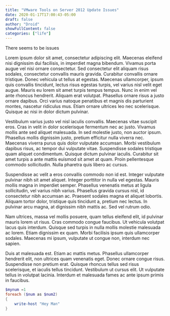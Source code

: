 ```yaml
---
title: "VMware Tools on Server 2012 Update Issues"
date: 2020-01-17T17:00:43-05:00
draft: false
author: "Droid"
showFullContent: false
categories: ["life"]
---
```


There seems to be issues

Lorem ipsum dolor sit amet, consectetur adipiscing elit. Maecenas eleifend nisi dignissim dui facilisis, in imperdiet magna bibendum. Vivamus porta augue vel nisi ornare consectetur. Sed consectetur elit aliquam risus sodales, consectetur convallis mauris gravida. Curabitur convallis ornare tristique. Donec vehicula ut tellus at egestas. Maecenas ullamcorper, ipsum quis convallis tincidunt, lectus risus egestas turpis, vel varius nisl velit eget augue. Mauris eu lorem sit amet turpis tempus tempus. Nunc in enim vel ante rhoncus hendrerit. Aliquam erat volutpat. Phasellus ornare risus a justo ornare dapibus. Orci varius natoque penatibus et magnis dis parturient montes, nascetur ridiculus mus. Etiam ornare ultrices leo nec scelerisque. Quisque ac nisi in dolor dictum pulvinar.

Vestibulum varius justo vel nisl iaculis convallis. Maecenas vitae suscipit eros. Cras in velit in dolor scelerisque fermentum nec ac justo. Vivamus mollis ante sed aliquet malesuada. In sed molestie justo, non auctor ipsum. Phasellus mollis dignissim justo, pretium efficitur nulla viverra nec. Maecenas viverra purus quis dolor vulputate accumsan. Morbi vestibulum dapibus risus, ac tempor dui vulputate vitae. Suspendisse sodales tristique quam aliquet condimentum. Quisque dictum pulvinar iaculis. Curabitur sit amet turpis a ante mattis euismod sit amet at quam. Proin pellentesque commodo sollicitudin. Nulla pharetra quis libero ac cursus.

Suspendisse ac velit a eros convallis commodo non id est. Integer vulputate pulvinar nibh sit amet aliquet. Integer porttitor in nulla vel egestas. Mauris mollis magna in imperdiet semper. Phasellus venenatis metus at ligula sollicitudin, vel varius nibh varius. Phasellus gravida cursus nisl, id consectetur nibh accumsan ac. Praesent sodales magna et aliquet lobortis. Aliquam tortor dolor, tristique quis tincidunt a, pretium nec lectus. In pulvinar arcu magna, at dignissim nibh mattis ac. Sed vel rutrum odio.

Nam ultrices, massa vel mollis posuere, quam tellus eleifend elit, id pulvinar mauris lorem ut risus. Cras commodo congue faucibus. Ut vehicula volutpat lacus quis interdum. Quisque sed turpis in nulla mollis molestie malesuada ac lorem. Etiam dignissim ex quam. Morbi facilisis ipsum quis ullamcorper sodales. Maecenas mi ipsum, vulputate ut congue non, interdum nec sapien.

Duis at malesuada est. Etiam ac mattis metus. Phasellus ullamcorper hendrerit elit, non ultrices quam venenatis eget. Donec ornare congue risus. Suspendisse non pretium erat. Quisque rhoncus tellus sed risus scelerisque, et iaculis tellus tincidunt. Vestibulum ut cursus elit. Ut vulputate tellus in volutpat lacinia. Interdum et malesuada fames ac ante ipsum primis in faucibus.

```powershell
$mynum =1
foreach ($num as $num2)
{
	write-host "Hey Man"
}
```